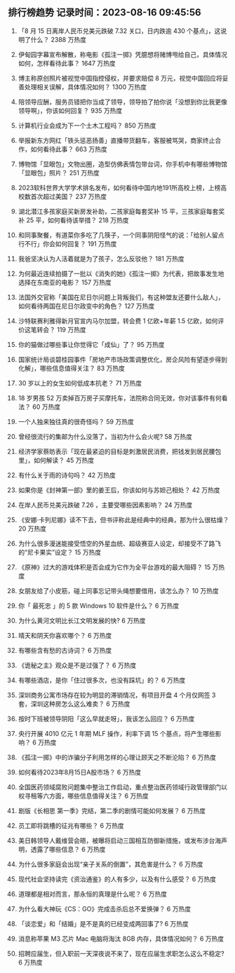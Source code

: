 
## 排行榜趋势 记录时间：2023-08-16 09:45:56
  
  1. 「8 月 15 日离岸人民币兑美元跌破 7.32 关口，日内跌逾 430 个基点」，这说明了什么？ 2388 万热度
    
  2. 伊甸园字幕宣布解散，称电影《孤注一掷》凭臆想将赌博甩给自己，具体情况如何，怎样看待此事？ 1647 万热度
    
  3. 博主称原创照片被视觉中国指控侵权，并要求赔偿 8 万元，视觉中国回应将妥善处理相关误解，具体情况如何？ 1300 万热度
    
  4. 陪领导应酬，服务员错把你当成了领导，领导拍了拍你说「没想到你比我更像领导啊」，你该如何回复？ 935 万热度
    
  5. 计算机行业会成为下一个土木工程吗？ 850 万热度
    
  6. 举报新东方网红「铁头惩恶扬善」直播带货翻车，客服被骂哭，商家终止合作，如何看待此事？ 663 万热度
    
  7. 博物馆「显眼包」文物出圈，造型仿佛表情包带台词，你手机中有哪些博物馆「显眼包」照片？ 251 万热度
    
  8. 2023软科世界大学学术排名发布，如何看待中国内地191所高校上榜，上榜高校数首次超过美国？ 237 万热度
    
  9. 湖北潜江多孩家庭买新房发补助，二孩家庭每套奖补 15 平，三孩家庭每套奖补 25 平，如何看待该举措？ 218 万热度
    
  10. 和同事聚餐，有道菜你多吃了几筷子，一个同事阴阳怪气的说：「给别人留点行不行」你会如何回复？ 191 万热度
    
  11. 我爸坚决认为人活着就是为了孩子，怎么反驳他？ 181 万热度
    
  12. 为何最近连续拍摄了一批以《消失的她》《孤注一掷》为代表，把故事发生地选择在东南亚的电影？ 157 万热度
    
  13. 法国外交官称「美国在尼日尔问题上背叛我们，有这种盟友还要什么敌人」，如何看待两国在尼日尔政变中的角色？ 127 万热度
    
  14. 沙特联赛利雅得新月官宣内马尔加盟，转会费 1 亿欧+年薪 1.5 亿欧，如何评价这笔转会？ 119 万热度
    
  15. 你的猫做过哪些事让你觉得它「成仙」了？ 95 万热度
    
  16. 国家统计局谈碧桂园事件「房地产市场政策调整优化，房企风险有望逐步得到化解」，哪些信息值得关注？ 83 万热度
    
  17. 30 岁以上的女生如何低成本抗老？ 71 万热度
    
  18. 18 岁男孩 52 万卖掉百万房子买摩托车，法院称合同无效，你对该事件有何看法？ 60 万热度
    
  19. 一个人独来独往真的很奇怪吗？ 59 万热度
    
  20. 曾经很流行的集邮为什么没落了，当初为什么会火呢? 58 万热度
    
  21. 经济学家蔡昉表示「现在最紧迫的目标是刺激居民消费，把钱发到居民腰包里」，如何解读？ 45 万热度
    
  22. 有什么关于雨的诗句吗？ 42 万热度
    
  23. 如果你是《封神第一部》里的姜王后，你该如何与苏妲己相处？ 42 万热度
    
  24. 在岸人民币兑美元跌破 7.26 ，主要受哪些因素影响？ 24 万热度
    
  25. 《安娜·卡列尼娜》读不下去，但书评称此是经典中的经典，那为什么很枯燥？ 20 万热度
    
  26. 为什么很多漫迷能接受悟空的外星血统、超级赛亚人设定，却接受不了路飞的“尼卡果实”设定？ 15 万热度
    
  27. 《原神》过大的游戏体积是否会成为它作为全平台游戏的最大阻碍？ 15 万热度
    
  28. 女朋友给了小皮筋，碰上同事忘记带头绳想要借用，该怎么办？ 10 万热度
    
  29. 你「 最死忠 」的 5 款 Windows 10 软件是什么？ 6 万热度
    
  30. 为什么黄河文明比长江文明发展的快? 6 万热度
    
  31. 晴天和阴天你喜欢哪个？ 6 万热度
    
  32. 有哪些含有愁的古诗词？ 6 万热度
    
  33. 《诡秘之主》观众是不是过强了？ 6 万热度
    
  34. 有哪些酒店，是你「住过很多次，也没有踩坑」的？ 6 万热度
    
  35. 深圳商务公寓市场存在较为明显的滞销情况，有项目开盘 4 个月仅网签 3 套，深圳这种房怎么这么难卖？ 6 万热度
    
  36. 按时下班被领导阴阳「这么早就走呀」，我该怎么回应？ 6 万热度
    
  37. 央行开展 4010 亿元 1 年期 MLF 操作，利率下调 15 个基点，将产生哪些影响？ 6 万热度
    
  38. 《孤注一掷》中的诈骗分子利用怎样的心理让顾天之不断沦陷？ 6 万热度
    
  39. 如何看待2023年8月15日A股市场？ 6 万热度
    
  40. 全国医药领域腐败问题集中整治工作启动，重点整治医药领域行政管理部门以权寻租等六方面，哪些信息值得关注？ 6 万热度
    
  41. 剧版《长相思 第一季》完结，第二季的剧情可能如何发展？ 6 万热度
    
  42. 员工即将跳槽的征兆有哪些？ 6 万热度
    
  43. 美日韩领导人戴维营会晤，被曝将启动三国相互防御新措施，或发布涉台海声明，透露了哪些信息？ 6 万热度
    
  44. 为什么很多家庭会出现“亲子关系的倒置”，其危害是什么？ 6 万热度
    
  45. 现代社会坚持读完《资治通鉴》的人有多少，以及有什么感受？ 6 万热度
    
  46. 道理都是相对而言，那永恒的真理是什么呢？ 6 万热度
    
  47. 为什么看大神玩《CS：GO》完成击杀后总不爱换弹？ 6 万热度
    
  48. 「谈恋爱」和「结婚」是不是真的已经变成两回事了? 6 万热度
    
  49. 消息称苹果 M3 芯片 Mac 电脑将淘汰 8GB 内存，具体情况如何？ 6 万热度
    
  50. 招聘应届生，但入职前一天深夜说不来了，现在应届生求职怎么这么不稳定? 6 万热度
    